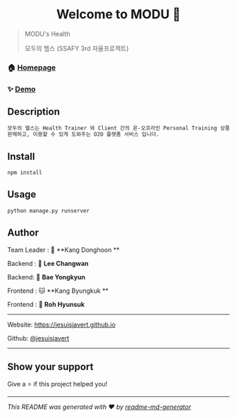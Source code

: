 <h1 align="center">Welcome to MODU 👋</h1>
<p>
</p>


> MODU's Health
>
> 모두의 헬스 (SSAFY 3rd 자율프로젝트)

### 🏠 [Homepage](github.com/jesuisjavert/MODU  )

### ✨ [Demo](modu.jesuisjavert.com)

## Description

```sh
모두의 헬스는 Health Trainer 와 Client 간의 온-오프라인 Personal Training 상품을
판매하고, 이용할 수 있게 도와주는 O2O 플랫폼 서비스 입니다.
```



## Install

```sh
npm install
```



## Usage

```sh
python manage.py runserver
```



## Author

Team Leader : 🐯 **Kang Donghoon **

Backend : 🐶 **Lee Changwan**

Backend: 🐺 **Bae Yongkyun**

Frontend : 🐱 **Kang Byungkuk **

Frontend : 🦁 **Roh Hyunsuk**

<hr>

Website:  https://jesuisjavert.github.io

Github: [@jesuisjavert](https://github.com/jesuisjavert)

<hr>

## Show your support

Give a ⭐️ if this project helped you!

***
_This README was generated with ❤️ by [readme-md-generator](https://github.com/kefranabg/readme-md-generator)_